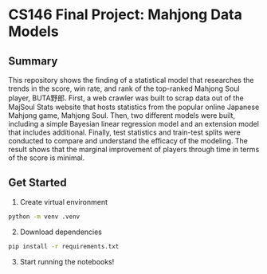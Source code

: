 # CS146 Final Project: Mahjong Data Models

## Summary

This repository shows the finding of a statistical model that researches the trends in the score, win rate, and rank of the top-ranked Mahjong Soul player, BUTA野郎. First, a web crawler was built to scrap data out of the MajSoul Stats website that hosts statistics from the popular online Japanese Mahjong game, Mahjong Soul. Then, two different models were built, including a simple Bayesian linear regression model and an extension model that includes additional. Finally, test statistics and train-test splits were conducted to compare and understand the efficacy of the modeling. The result shows that the marginal improvement of players through time in terms of the score is minimal.

## Get Started

1. Create virtual environment
```sh
python -m venv .venv
```

2. Download dependencies
```sh
pip install -r requirements.txt
```

3. Start running the notebooks!